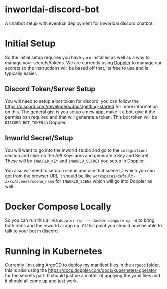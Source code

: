 # inworldai-discord-bot
A chatbot setup with eventual deployment for inworldai discord chatbot.

# Initial Setup
So the initial setup requires you have `yarn` installed as well as a way to manage your secrets/tokens.  We are currently using [Doppler](https://doppler.com/join?invite=524473B9) to manage our secrets so the instructions will be based off that, its free to use and is typically easier.

## Discord Token/Server Setup
You will need to setup a bot token for discord, you can follow the https://discord.com/developers/docs/getting-started for more information on this.  The general gist is you setup a new app, make it a bot, give it the permissiosn required and that will generate a token.  This bot token will be `DISCORD_BOT_TOKEN` in Doppler.

## Inworld Secret/Setup
You will want to go into the inworld studio and go to the `integrations` section and click on the API Keys area and generate a Key and Secret.  These will be `INWORLD_KEY` and `INWORLD_SECRET` you setup in Doppler.

You also will need to setup a scene and use that scene ID  which you can get from the browser URL it should be like `workspaces/default-xxxx/scenes/scene_name` for `INWORLD_SCENE` which will go into Doppler as well.


# Docker Compose Locally
So you can run this all via `doppler run -- docker-compose up -d` to bring both redis and the inworld ai app up.  At this point you should now be able to talk to your bot in discord.

# Running in Kubernetes
Currently I'm using ArgoCD to deploy my manifest files in the `argocd` folder, this is also using the https://docs.doppler.com/docs/kubernetes-operator for the secrets part.  It should just be a matter of applying the yaml files and it should all come up and just work.